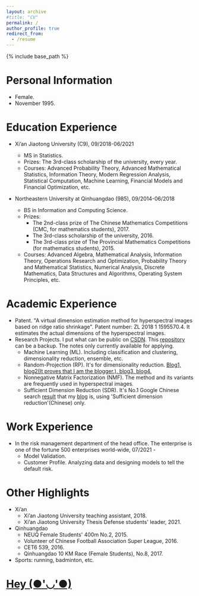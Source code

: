 ```yaml
---
layout: archive
#title: "CV"
permalink: /
author_profile: true
redirect_from:
  - /resume
---
```


{% include base_path %}

Personal Information
=======
* Female.
* November 1995.


Education Experience
=======
* Xi’an Jiaotong University (C9), 09/2018-06/2021
  * MS in Statistics.
  * Prizes: The 3rd-class scholarship of the university, every year.
  * Courses: Advanced Probability Theory, Advanced Mathematical Statistics, Information Theory, Modern Regression Analysis, Statistical Computation, Machine Learning, Financial Models and Financial Optimization, etc.
  


* Northeastern University at Qinhuangdao (985), 09/2014-06/2018
  * BS in Information and Computing Science.
  * Prizes:
    * The 2nd-class prize of The Chinese Mathematics Competitions (CMC, for mathematics students), 2017. 
    * The 3rd-class scholarship of the university, 2016.
    * The 3rd-class prize of The Provincial Mathematics Competitions (for mathematics students), 2015.
  * Courses: Advanced Algebra, Mathematical Analysis, Information Theory, Operations Research and Optimization, Probability Theory and Mathematical Statistics, Numerical Analysis, Discrete Mathematics, Data Structures and Algorithms, Operating System Principles, etc.
  
Academic Experience
======
* Patent. "A virtual dimension estimation method for hyperspectral images based on ridge ratio shrinkage". Patent number: ZL 2018 1 1595570.4. It estimates the actual dimensions of the hyperspectral images.
* Research Projects. I put what can be public on [CSDN](https://blog.csdn.net/weixin_43759518?spm=1011.2124.3001.5343&type=blog). This [repository](https://github.com/ShianLin/csdn_blog) can be a backup. The notes only currently available for applying.
  * Machine Learning (ML). Including classification and clustering, dimensionality reduction, ensemble, etc.
  * Random-Projection (RP). It's for dimensionality reduction. [Blog1, ](https://blog.csdn.net/weixin_43759518/article/details/113813986?spm=1001.2014.3001.5502)[blog2(It proves that I am the blogger.), ](https://blog.csdn.net/weixin_43759518/article/details/113774085)[blog3, ](https://blog.csdn.net/weixin_43759518/article/details/116022476?spm=1001.2014.3001.5502)[blog4.](https://blog.csdn.net/weixin_43759518/article/details/113455174)
  * Nonnegative Matrix Factorization (NMF). The method and its variants are frequently used in hyperspectral images.
  * Sufficient Dimension Reduction (SDR). It's No.1 Google Chinese search [result](https://github.com/ShianLin/csdn_blog/blob/main/SDR_result.pdf) that my [blog](https://blog.csdn.net/weixin_43759518/article/details/116307309) is, using 'Sufficient dimension reduction'(Chinese) only.


Work Experience
======
* In the risk management department of the head office. The enterprise is one of the fortune 500 enterprises world-wide, 07/2021 -
  * Model Validation.
  * Customer Profile. Analyzing data and designing models to tell the default risk.



Other Highlights
=======
* Xi’an
  * Xi’an Jiaotong University teaching assistant, 2018.
  * Xi’an Jiaotong University Thesis Defense students' leader, 2021.
* Qinhuangdao
  * NEUQ Female Students' 400m No.2, 2015.
  * Volunteer of Chinese Football Association Super League, 2016.
  * CET6 539, 2016.
  * Qinhuangdao 10 KM Race (Female Students), No.8, 2017.
* Sports: running, badminton, etc.


[Hey (●'◡'●)](https://github.com/ShianLin/shianlin.github.io/blob/main/README.md)
======

